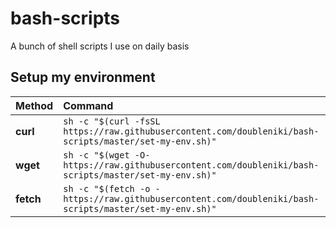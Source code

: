 # bash-scripts

A bunch of shell scripts I use on daily basis

## Setup my environment

| Method    | Command                                                                                                |
| :-------- | :----------------------------------------------------------------------------------------------------- |
| **curl**  | `sh -c "$(curl -fsSL https://raw.githubusercontent.com/doubleniki/bash-scripts/master/set-my-env.sh)"` |
| **wget**  | `sh -c "$(wget -O- https://raw.githubusercontent.com/doubleniki/bash-scripts/master/set-my-env.sh)"`   |
| **fetch** | `sh -c "$(fetch -o - https://raw.githubusercontent.com/doubleniki/bash-scripts/master/set-my-env.sh)"` |
